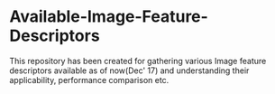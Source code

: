 # Available-Image-Feature-Descriptors
This repository has been created for gathering various Image feature descriptors available as of now(Dec' 17) and understanding their applicability, performance comparison etc.

